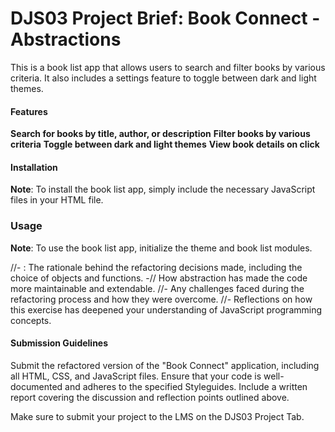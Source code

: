 # DJS03 Project Brief: Book Connect - Abstractions

This is a book list app that allows users to search and filter books by various criteria. It also includes a settings feature to toggle between dark and light themes.

#### Features

**Search for books by title, author, or description**
**Filter books by various criteria**
**Toggle between dark and light themes**
**View book details on click**

#### Installation 

**Note**: To install the book list app, simply include the necessary JavaScript files in your HTML file.

<script src="theme.js"></script>
<script src="bookList.js"></script>
<script src="data.js"></script>
<script src="main.js"></script>


### Usage 

**Note**: To use the book list app, initialize the theme and book list modules.


//- : The rationale behind the refactoring decisions made, including the choice of objects and functions.
-// How abstraction has made the code more maintainable and extendable.
//- Any challenges faced during the refactoring process and how they were overcome.
//- Reflections on how this exercise has deepened your understanding of JavaScript programming concepts.

#### Submission Guidelines

Submit the refactored version of the "Book Connect" application, including all HTML, CSS, and JavaScript files. Ensure that your code is well-documented and adheres to the specified Styleguides. Include a written report covering the discussion and reflection points outlined above.

Make sure to submit your project to the LMS on the DJS03 Project Tab.
